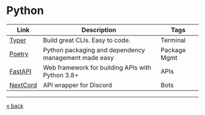 # Python
| Link          | Description                                          | Tags         |
| ------------- | ---------------------------------------------------- | ------------ |
| [Typer][1]    | Build great CLIs. Easy to code.                      | Terminal     |
| [Poetry][2]   | Python packaging and dependency management made easy | Package Mgmt |
| [FastAPI][3]  | Web framework for building APIs with Python 3.8+     | APIs         |
| [NextCord][4] | API wrapper for Discord                              | Bots         |

---
[« back](README.md)

[//]: # (Links)
[1]: https://typer.tiangolo.com/
[2]: https://python-poetry.org/
[3]: https://fastapi.tiangolo.com/
[4]: https://docs.nextcord.dev/en/stable/